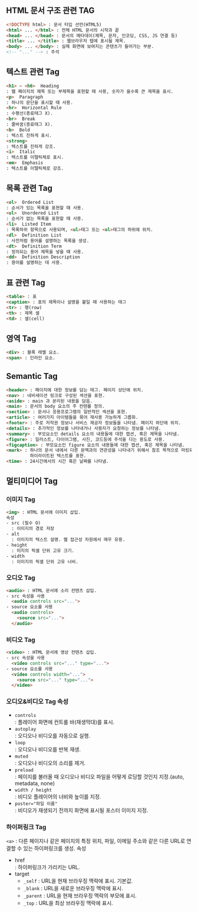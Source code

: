 ## HTML 문서 구조 관련 TAG
```html
<!DOCTYPE html> : 문서 타입 선언(HTML5)
<html> ... </html> : 전체 HTML 문서의 시작과 끝
<head> ... </head> : 문서의 메타데이(제목, 문자, 인코딩, CSS, JS 연결 등)
<title> ... </title> : 웹브라우저 탭에 표시될 제목.
<body> ... </body> : 실제 화면에 보여지는 콘텐츠가 들어가는 부분.
<!-- "..." --> : 주석
```
## 텍스트 관련 Tag
```html
<h1> ~ <h6>  Heading
: 웹 페이지의 제목 또는 부제목을 표현할 때 사용, 숫자가 을수록 큰 제목을 표시.
<p>  Paragraph
: 하나의 문단을 표시할 때 사용.
<hr>  Horizontal Rule
: 수평선(종료태그 X).
<br>  Break
: 줄바꿈(종료태그 X).
<b>  Bold
: 텍스트 진하게 표시.
<strong>
: 텍스트를 진하게 강조.
<i>  Italic
: 텍스트를 이텔릭체로 표시.
<em>  Emphasis
: 텍스트를 이텔릭체로 강조.
```
## 목록 관련 Tag
```html
<ol>  Ordered List
: 순서가 있는 목록을 표현할 때 사용.
<ul>  Unordered List
: 순서가 없는 목록을 표현할 때 사용.
<li>  Listed Item
: 목록하위 항목으로 사용되며, <ul>태그 또는 <ol>태그의 하위에 위치.
<dl>  Definition List
: 사전처럼 용어를 설명하는 목록을 생성.
<dt>  Definition Term
: 정의되는 용어 제목을 넣을 때 사용.
<dd>  Definition Description
: 용어를 설명하는 데 사용.
```
## 표 관련 Tag
```html
<table> : 표
<caption> : 표의 제목이나 설명을 붙일 때 사용하는 태그
<tr> : 행(row)
<th> : 제목 셀
<td> : 셀(cell)
```
## 영역 Tag
```html
<div> : 블록 레벨 요소.
<span> : 인라인 요소.
```
## Semantic Tag
```html
<header> : 페이지에 대한 정보를 담는 태그. 페이지 상단에 위치.
<nav> : 네비세이션 링크로 구성된 섹션을 표현.
<aside> : main 과 분리된 내용을 담음.
<main> : 문서의 body 요소의 주 컨텐를 정의.
<section> : 문서나 응용프로그램의 일반적인 섹션을 표현.
<article> : 여러가지 아이템들을 묶어 재사용 가능하게 그룹화.
<footer> : 주로 저작권 정보나 서비스 제공자 정보들을 나타냄. 페이지 하단에 위치.
<details> : 추가적인 정보를 나타내거나 사용자가 요청하는 정보를 나타냄.
<summary> : 부모요소인 details 요소의 내용들에 대한 캡션, 혹은 제목을 나타냄.
<figure> : 일러스트, 다이어그램, 사진, 코드등에 주석을 다는 용도로 사용.
<figcaption> : 부모요소인 figure 요소의 내용들에 대한 캡션, 혹은 제목을 나타냄.
<mark> : 하나의 문서 내에서 다른 문맥과의 연관성을 나타내기 위해서 참조 목적으로 마킹되거나
         하이라이트된 텍스트를 표현.
<time> : 24시간에서의 시간 혹은 날짜를 나타냄.
```
## 멀티미디어 Tag
### 이미지 Tag
```html
<img> : HTML 문서에 이미지 삽입.
속성
- src (필수 O)
  : 이미지의 경로 저장
- alt
  : 이미지의 텍스트 설명. 웹 접근성 차원에서 매우 유용.
- height
  : 미지의 픽셀 단위 고유 크기.
- width
  : 이미지의 픽셀 단위 고유 너비.
```
### 오디오 Tag
```html
<audio> : HTML 문서에 소리 컨텐츠 삽입.
- src 속성을 사용
  <audio controls src="...">
- source 요소를 사용
  <audio controls>
    <source src="...">
  </audio>
```
### 비디오 Tag
```html
<video> : HTML 문서에 영상 컨텐츠 삽입.
- src 속성을 사용
  <video controls src="..." type="...">
- source 요소를 사용
  <video controls width="...">
    <source src="..." type="...">
  </video>
```
### 오디오&비디오 Tag 속성
- `controls` <br>
  : 플레이어 화면에 컨트롤 바(재생막대)를 표시.
- `autoplay` <br>
  : 오디오나 비디오를 자동으로 실행.
- `loop` <br>
  : 오디오나 비디오를 반복 재생.
- `muted` <br>
  : 오디오나 비디오의 소리를 제거.
- `preload` <br>
  : 페이지를 불러올 때 오디오나 비디오 파일을 어떻게 로딩할 것인지 지정.(auto, metadata, none)
- `width / height` <br>
  : 비디오 플레이어의 너비와 높이를 지정.
- `poster="파일 이름"` <br>
  : 비디오가 재생되기 전까지 화면에 표시될 포스터 이미지 지정.
### 하이퍼링크 Tag
`<a>` : 다른 페이지나 같은 페이지의 특정 위치, 파일, 이메일 주소와 같은 다른 URL로 연결할 수 있는 하이퍼링크를 생성.
속성
- href <br>
  : 하이퍼링크가 가리키는 URL.
- target
  - `_self` : URL을 현재 브라우징 맥락에 표시. 기본값.
  - `_blank` : URL을 새로운 브라우징 맥락에 표시.
  - `_parent` : URL을 현재 브라우징 맥락의 부모에 표시.
  - `_top` : URL을 최상 브라우징 맥락에 표시.
